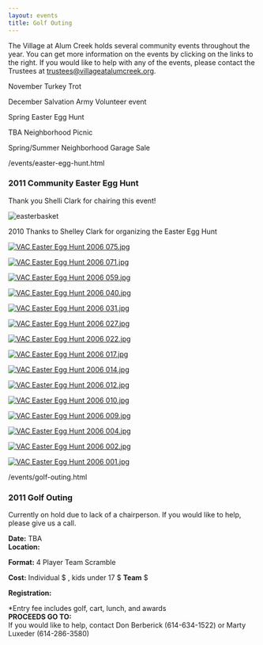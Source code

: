 ```yaml
---
layout: events
title: Golf Outing
---
```


The Village at Alum Creek holds several community events throughout the year.
You can get more information on the events by clicking on the links to the
right. If you would like to help with any of the events, please contact the
Trustees at [trustees@villageatalumcreek.org][1].

November   Turkey Trot

December   Salvation Army Volunteer event

Spring    Easter Egg Hunt

TBA    Neighborhood Picnic

Spring/Summer    Neighborhood Garage Sale

/events/easter-egg-hunt.html

### **2011 Community Easter Egg Hunt**

Thank you Shelli Clark for chairing this event!

![easterbasket][2]

2010  Thanks to Shelley Clark for organizing the Easter Egg Hunt

[![VAC Easter Egg Hunt 2006 075.jpg][4]][5]

[![VAC Easter Egg Hunt 2006 071.jpg][6]][7]

[![VAC Easter Egg Hunt 2006 059.jpg][8]][9]

[![VAC Easter Egg Hunt 2006 040.jpg][10]][11]

[![VAC Easter Egg Hunt 2006 031.jpg][12]][13]

[![VAC Easter Egg Hunt 2006 027.jpg][14]][15]

[![VAC Easter Egg Hunt 2006 022.jpg][16]][17]

[![VAC Easter Egg Hunt 2006 017.jpg][18]][19]

[![VAC Easter Egg Hunt 2006 014.jpg][20]][21]

[![VAC Easter Egg Hunt 2006 012.jpg][22]][23]

[![VAC Easter Egg Hunt 2006 010.jpg][24]][25]

[![VAC Easter Egg Hunt 2006 009.jpg][26]][27]

[![VAC Easter Egg Hunt 2006 004.jpg][28]][29]

[![VAC Easter Egg Hunt 2006 002.jpg][30]][31]

[![VAC Easter Egg Hunt 2006 001.jpg][32]][33]

/events/golf-outing.html

### 2011 Golf Outing

Currently on hold due to lack of a chairperson.  If you would like to help,
please give us a call.

**Date:**  TBA  
**Location:**  

**Format:** 4 Player Team Scramble  

**Cost:** Individual $ , kids under 17 $   **Team** $  

**Registration:**

\*Entry fee includes golf, cart, lunch, and awards  
**PROCEEDS GO TO:**  
If you would like to help, contact Don Berberick (614-634-1522) or Marty
Luxeder (614-286-3580)

   [1]: mailto:trustees@villageatalumcreek.org
   [2]: /uploads/easter%20basket.bmp
   [3]: /uploads/VAC%20Easter%20Egg%20Hunt%202006%20078.jpg
   [4]: /uploads/.VAC%20Easter%20Egg%20Hunt%202006%20075.jpg (VAC Easter Egg Hunt 2006 075.jpg)
   [5]: /uploads/VAC%20Easter%20Egg%20Hunt%202006%20075.jpg
   [6]: /uploads/.VAC%20Easter%20Egg%20Hunt%202006%20071.jpg (VAC Easter Egg Hunt 2006 071.jpg)
   [7]: /uploads/VAC%20Easter%20Egg%20Hunt%202006%20071.jpg
   [8]: /uploads/.VAC%20Easter%20Egg%20Hunt%202006%20059.jpg (VAC Easter Egg Hunt 2006 059.jpg)
   [9]: /uploads/VAC%20Easter%20Egg%20Hunt%202006%20059.jpg
   [10]: /uploads/.VAC%20Easter%20Egg%20Hunt%202006%20040.jpg (VAC Easter Egg Hunt 2006 040.jpg)
   [11]: /uploads/VAC%20Easter%20Egg%20Hunt%202006%20040.jpg
   [12]: /uploads/.VAC%20Easter%20Egg%20Hunt%202006%20031.jpg (VAC Easter Egg Hunt 2006 031.jpg)
   [13]: /uploads/VAC%20Easter%20Egg%20Hunt%202006%20031.jpg
   [14]: /uploads/.VAC%20Easter%20Egg%20Hunt%202006%20027.jpg (VAC Easter Egg Hunt 2006 027.jpg)
   [15]: /uploads/VAC%20Easter%20Egg%20Hunt%202006%20027.jpg
   [16]: /uploads/.VAC%20Easter%20Egg%20Hunt%202006%20022.jpg (VAC Easter Egg Hunt 2006 022.jpg)
   [17]: /uploads/VAC%20Easter%20Egg%20Hunt%202006%20022.jpg
   [18]: /uploads/.VAC%20Easter%20Egg%20Hunt%202006%20017.jpg (VAC Easter Egg Hunt 2006 017.jpg)
   [19]: /uploads/VAC%20Easter%20Egg%20Hunt%202006%20017.jpg
   [20]: /uploads/.VAC%20Easter%20Egg%20Hunt%202006%20014.jpg (VAC Easter Egg Hunt 2006 014.jpg)
   [21]: /uploads/VAC%20Easter%20Egg%20Hunt%202006%20014.jpg
   [22]: /uploads/.VAC%20Easter%20Egg%20Hunt%202006%20012.jpg (VAC Easter Egg Hunt 2006 012.jpg)
   [23]: /uploads/VAC%20Easter%20Egg%20Hunt%202006%20012.jpg
   [24]: /uploads/.VAC%20Easter%20Egg%20Hunt%202006%20010.jpg (VAC Easter Egg Hunt 2006 010.jpg)
   [25]: /uploads/VAC%20Easter%20Egg%20Hunt%202006%20010.jpg
   [26]: /uploads/.VAC%20Easter%20Egg%20Hunt%202006%20009.jpg (VAC Easter Egg Hunt 2006 009.jpg)
   [27]: /uploads/VAC%20Easter%20Egg%20Hunt%202006%20009.jpg
   [28]: /uploads/.VAC%20Easter%20Egg%20Hunt%202006%20004.jpg (VAC Easter Egg Hunt 2006 004.jpg)
   [29]: /uploads/VAC%20Easter%20Egg%20Hunt%202006%20004.jpg
   [30]: /uploads/.VAC%20Easter%20Egg%20Hunt%202006%20002.jpg (VAC Easter Egg Hunt 2006 002.jpg)
   [31]: /uploads/VAC%20Easter%20Egg%20Hunt%202006%20002.jpg
   [32]: /uploads/.VAC%20Easter%20Egg%20Hunt%202006%20001.jpg (VAC Easter Egg Hunt 2006 001.jpg)
   [33]: /uploads/VAC%20Easter%20Egg%20Hunt%202006%20001.jpg
   [34]: /uploads/VAC%20outing%20reg%20form%2010%20copy.pdf


